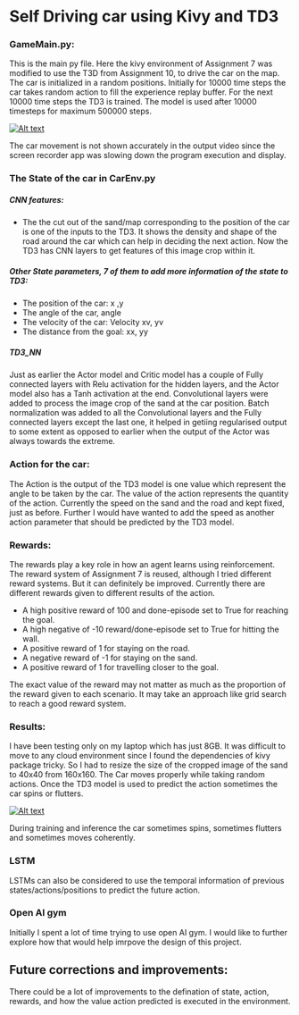 # Self Driving car using Kivy and TD3

### GameMain.py:
This is the main py file. Here the kivy environment of Assignment 7 was modified to use the T3D from Assignment 10, to drive the car on the map.
The car is initialized in a random positions. 
Initially for 10000 time steps the car takes random action to fill the experience replay buffer. For the next 10000 time steps the TD3 is trained. The model is used after 10000 timesteps for maximum 500000 steps.

[![Alt text](https://img.youtube.com/vi/SO3KbC9EGHw/0.jpg)](https://www.youtube.com/watch?v=SO3KbC9EGHw)

The car movement is not shown accurately in the output video since the screen recorder app was slowing down the program execution and display.


### The State of the car in CarEnv.py
##### CNN features:
* The the cut out of the sand/map corresponding to the position of the car is one of the inputs to the TD3. It shows the density and shape of the road around the car which can help in deciding the next action. Now the TD3 has CNN layers to get features of this image crop within it.

##### Other State parameters, 7 of them to add more information of the state to TD3:
* The position of the car: x ,y
* The angle of the car,  angle
* The velocity of the car: Velocity xv, yv
* The distance from the goal: xx, yy

##### TD3_NN
Just as earlier the Actor model and Critic model has a couple of Fully connected layers with Relu activation for the hidden layers, and the Actor model also has a Tanh activation at the end. 
Convolutional layers were added to process the image crop of the sand at the car position. Batch normalization was added to all the Convolutional layers and the Fully connected layers except the last one, it helped in getiing regularised output to some extent as opposed to earlier when the output of the Actor was always towards the extreme. 

### Action for the car:
The Action is the output of the TD3 model is one value which represent the angle to be taken by the car. The value of the action represents the quantity of the action. Currently the speed on the sand and the road and kept fixed, just as before.
Further I would have wanted to add the speed as another action parameter that should be predicted by the TD3 model.

### Rewards:
The rewards play a key role in how an agent learns using reinforcement. The reward system of Assignment 7 is reused, although I tried different reward systems. But it can definitely be improved. Currently there are different rewards given to different results of the action. 
- A high positive reward of 100 and done-episode set to True for reaching the goal.
- A high negative of -10 reward/done-episode set to True for hitting the wall.
- A positive reward of 1 for staying on the road.
- A negative reward of -1 for staying on the sand.
- A positive reward of 1 for travelling closer to the goal.

The exact value of the reward may not matter as much as the proportion of the reward given to each scenario. It may take an approach like grid search to reach a good reward system.

### Results:
I have been testing only on my laptop which has just 8GB. It was difficult to move to any cloud environment since I found the dependencies of kivy package tricky. So I had to resize the size of the cropped image of the sand to 40x40 from 160x160.
The Car moves properly while taking random actions. Once the TD3 model is used to predict the action sometimes the car spins or flutters. 


[![Alt text](https://img.youtube.com/vi/OeCY7l4m44I/0.jpg)](https://www.youtube.com/watch?v=OeCY7l4m44I)

During training and inference the car sometimes spins, sometimes flutters and sometimes moves coherently.

### LSTM
LSTMs can also be considered to use the temporal information of previous states/actions/positions to predict the future action.

### Open AI gym
Initially I spent a lot of time trying to use open AI gym. I would like to further explore how that would help imrpove the design of this project.

## Future corrections and improvements:
There could be a lot of improvements to the defination of state, action, rewards, and how the value action predicted is executed in the environment. 

